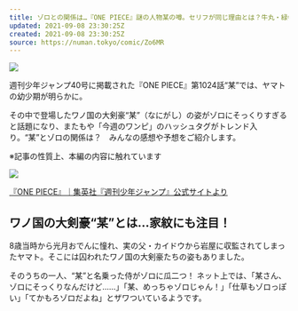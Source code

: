 ```yaml
---
title: ゾロとの関係は…『ONE PIECE』謎の人物某の噂。セリフが同じ理由とは？牛丸・緑牛の共通点も【第1024話】
updated: 2021-09-08 23:30:25Z
created: 2021-09-08 23:30:25Z
source: https://numan.tokyo/comic/Zo6MR
---
```


 ![](https://assets.numan.tokyo/media/articles/images/000/014/038/large/04c42e1f-a835-495b-b610-f96dfdc79f8a.png?1630892874)

週刊少年ジャンプ40号に掲載された『ONE PIECE』第1024話“某”​では、ヤマトの幼少期が明らかに。

その中で登場したワノ国の大剣豪“某”（なにがし）の姿がゾロにそっくりすぎると話題になり、またもや「今週のワンピ」のハッシュタグがトレンド入り。“某”とゾロの関係は？　みんなの感想や予想をご紹介します。

※記事の性質上、本編の内容に触れています

 [![](https://assets.numan.tokyo/media/item_images/images/000/281/073/large/db6b203c-be40-4b3f-ba30-8fe8c5459582.png?1630892875)](https://numan.tokyo/comic/Zo6MR?image_key=281073&page=1)

[『ONE PIECE』｜集英社『週刊少年ジャンプ』公式サイトより](https://www.shonenjump.com/j/rensai/onepiece.html)

## ワノ国の大剣豪“某”とは…家紋にも注目！

8歳当時から光月おでんに憧れ、実の父・カイドウから岩屋に収監されてしまったヤマト。そこには囚われたワノ国の大剣豪たちの姿もありました。

そのうちの一人、“某”と名乗った侍がゾロに瓜二つ！
ネット上では、「某さん、ゾロにそっくりなんだけど……」「某、めっちゃゾロじゃん！」「仕草もゾロっぽい」「てかもろゾロだよね」とザワついているようです。